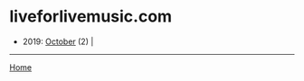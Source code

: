 # liveforlivemusic.com

  * 2019: 
      [October](./liveforlivemusic-com-2019-10.md) (2) | 

----

[Home](../)
